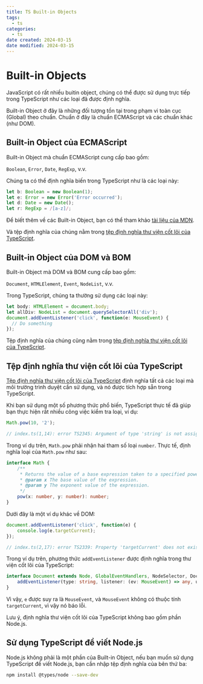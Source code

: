 ```yaml
---
title: TS Built-in Objects
tags:
  - ts
categories:
  - ts
date created: 2024-03-15
date modified: 2024-03-15
---
```


# Built-in Objects

JavaScript có rất nhiều buitin object, chúng có thể được sử dụng trực tiếp trong TypeScript như các loại đã được định nghĩa.

Built-in Object ở đây là những đối tượng tồn tại trong phạm vi toàn cục (Global) theo chuẩn. Chuẩn ở đây là chuẩn ECMAScript và các chuẩn khác (như DOM).

## Built-in Object của ECMAScript

Built-in Object mà chuẩn ECMAScript cung cấp bao gồm:

`Boolean`, `Error`, `Date`, `RegExp`, v.v.

Chúng ta có thể định nghĩa biến trong TypeScript như là các loại này:

```ts
let b: Boolean = new Boolean(1);
let e: Error = new Error('Error occurred');
let d: Date = new Date();
let r: RegExp = /[a-z]/;
```

Để biết thêm về các Built-in Object, bạn có thể tham khảo [tài liệu của MDN](https://developer.mozilla.org/en-US/docs/Web/JavaScript/Reference/Global_Objects).

Và tệp định nghĩa của chúng nằm trong [tệp định nghĩa thư viện cốt lõi của TypeScript]().

## Built-in Object của DOM và BOM

Built-in Object mà DOM và BOM cung cấp bao gồm:

`Document`, `HTMLElement`, `Event`, `NodeList`, v.v.

Trong TypeScript, chúng ta thường sử dụng các loại này:

```ts
let body: HTMLElement = document.body;
let allDiv: NodeList = document.querySelectorAll('div');
document.addEventListener('click', function(e: MouseEvent) {
  // Do something
});
```

Tệp định nghĩa của chúng cũng nằm trong [tệp định nghĩa thư viện cốt lõi của TypeScript]().

## Tệp định nghĩa thư viện cốt lõi của TypeScript

[Tệp định nghĩa thư viện cốt lõi của TypeScript]() định nghĩa tất cả các loại mà môi trường trình duyệt cần sử dụng, và nó được tích hợp sẵn trong TypeScript.

Khi bạn sử dụng một số phương thức phổ biến, TypeScript thực tế đã giúp bạn thực hiện rất nhiều công việc kiểm tra loại, ví dụ:

```ts
Math.pow(10, '2');

// index.ts(1,14): error TS2345: Argument of type 'string' is not assignable to parameter of type 'number'.
```

Trong ví dụ trên, `Math.pow` phải nhận hai tham số loại `number`. Thực tế, định nghĩa loại của `Math.pow` như sau:

```ts
interface Math {
    /**
     * Returns the value of a base expression taken to a specified power.
     * @param x The base value of the expression.
     * @param y The exponent value of the expression.
     */
    pow(x: number, y: number): number;
}
```

Dưới đây là một ví dụ khác về DOM:

```ts
document.addEventListener('click', function(e) {
    console.log(e.targetCurrent);
});

// index.ts(2,17): error TS2339: Property 'targetCurrent' does not exist on type 'MouseEvent'.
```

Trong ví dụ trên, phương thức `addEventListener` được định nghĩa trong thư viện cốt lõi của TypeScript:

```ts
interface Document extends Node, GlobalEventHandlers, NodeSelector, DocumentEvent {
    addEventListener(type: string, listener: (ev: MouseEvent) => any, useCapture?: boolean): void;
}
```

Vì vậy, `e` được suy ra là `MouseEvent`, và `MouseEvent` không có thuộc tính `targetCurrent`, vì vậy nó báo lỗi.

Lưu ý, định nghĩa thư viện cốt lõi của TypeScript không bao gồm phần Node.js.

## Sử dụng TypeScript để viết Node.js

Node.js không phải là một phần của Built-in Object, nếu bạn muốn sử dụng TypeScript để viết Node.js, bạn cần nhập tệp định nghĩa của bên thứ ba:

```bash
npm install @types/node --save-dev
```
